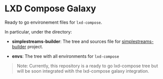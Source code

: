# LXD Compose Galaxy

Ready to go environement files for `lxd-compose`.

In particular, under the directory:

  * **simplestreams-builder**: The tree and sources file
    for [simplestreams-builder](https://github.com/MottainaiCI/simplestreams-builder) project.

  * **envs**: The tree with all environments for `lxd-compose`

> Note: Currently, this repository is a ready to go lxd-compose tree but will be soon
>       integrated witih the lxd-compose galaxy integration.
